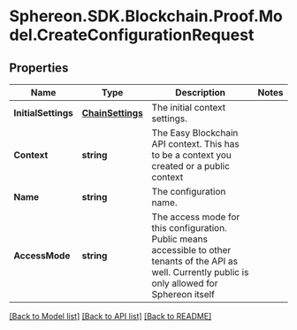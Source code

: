 # Sphereon.SDK.Blockchain.Proof.Model.CreateConfigurationRequest
## Properties

Name | Type | Description | Notes
------------ | ------------- | ------------- | -------------
**InitialSettings** | [**ChainSettings**](ChainSettings.md) | The initial context settings. | 
**Context** | **string** | The Easy Blockchain API context. This has to be a context you created or a public context | 
**Name** | **string** | The configuration name. | 
**AccessMode** | **string** | The access mode for this configuration. Public means accessible to other tenants of the API as well. Currently public is only allowed for Sphereon itself | 

[[Back to Model list]](../README.md#documentation-for-models) [[Back to API list]](../README.md#documentation-for-api-endpoints) [[Back to README]](../README.md)

